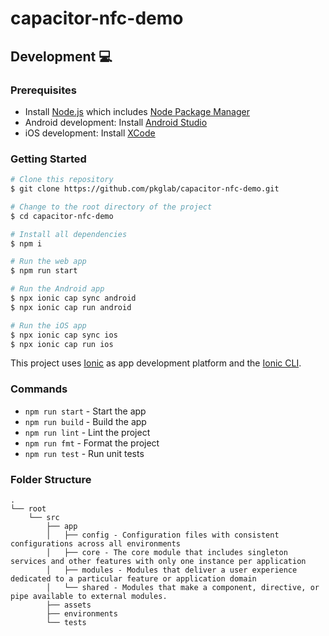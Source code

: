 # capacitor-nfc-demo

## Development 💻

### Prerequisites

- Install [Node.js](https://nodejs.org) which includes [Node Package Manager](https://www.npmjs.com/get-npm)
- Android development: Install [Android Studio](https://developer.android.com/studio)
- iOS development: Install [XCode](https://apps.apple.com/de/app/xcode/id497799835?mt=12)

### Getting Started

```bash
# Clone this repository
$ git clone https://github.com/pkglab/capacitor-nfc-demo.git

# Change to the root directory of the project
$ cd capacitor-nfc-demo

# Install all dependencies
$ npm i

# Run the web app
$ npm run start

# Run the Android app
$ npx ionic cap sync android
$ npx ionic cap run android

# Run the iOS app
$ npx ionic cap sync ios
$ npx ionic cap run ios
```

This project uses [Ionic](https://ionicframework.com/) as app development platform and the [Ionic CLI](https://ionicframework.com/docs/cli).

### Commands

- `npm run start` - Start the app
- `npm run build` - Build the app
- `npm run lint` - Lint the project
- `npm run fmt` - Format the project
- `npm run test` - Run unit tests

### Folder Structure

```
.
└── root
    └── src
        ├── app
        │   ├── config - Configuration files with consistent configurations across all environments
        │   ├── core - The core module that includes singleton services and other features with only one instance per application
        │   ├── modules - Modules that deliver a user experience dedicated to a particular feature or application domain
        │   └── shared - Modules that make a component, directive, or pipe available to external modules.
        ├── assets
        ├── environments
        └── tests
```
